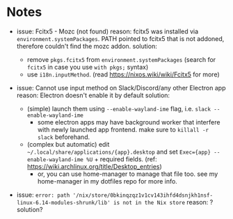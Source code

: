 # Notes

- issue: Fcitx5 - Mozc (not found)
  reason: fcitx5 was installed via `environment.systemPackages`. PATH pointed to fcitx5 that is not addoned, therefore couldn't find the mozc addon.
  solution:
    - remove `pkgs.fcitx5` from `environment.systemPackages` (search for `fcitx5` in case you use `with pkgs;` syntax)
    - use `i18n.inputMethod`. (read <https://nixos.wiki/wiki/Fcitx5> for more)

- issue: Cannot use input method on Slack/Discord/any other Electron app
  reason: Electron doesn't enable it by default
  solution:
    - (simple) launch them using `--enable-wayland-ime` flag, i.e. `slack --enable-wayland-ime`
      - some electron apps may have background worker that interfere with newly launched app frontend. make sure to `killall -r slack` beforehand.
    - (complex but automatic) edit `~/.local/share/applications/{app}.desktop` and set `Exec={app} --enable-wayland-ime %U` + required fields. (ref: <https://wiki.archlinux.org/title/Desktop_entries>)
      - or, you can use home-manager to manage that file too. see my home-manager in my dotfiles repo for more info.

- issue: `error: path '/nix/store/0bkinqzqz1v1cv143ihfd4dsnjkh1nsf-linux-6.14-modules-shrunk/lib' is not in the Nix store`
  reason: ?
  solution?
